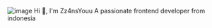 ![image](https://github.com/user-attachments/assets/65d764a9-7d39-4615-984a-9a5e4d32f240)
Hi 👋, I'm Zz4nsYouu
A passionate frontend developer from indonesia
